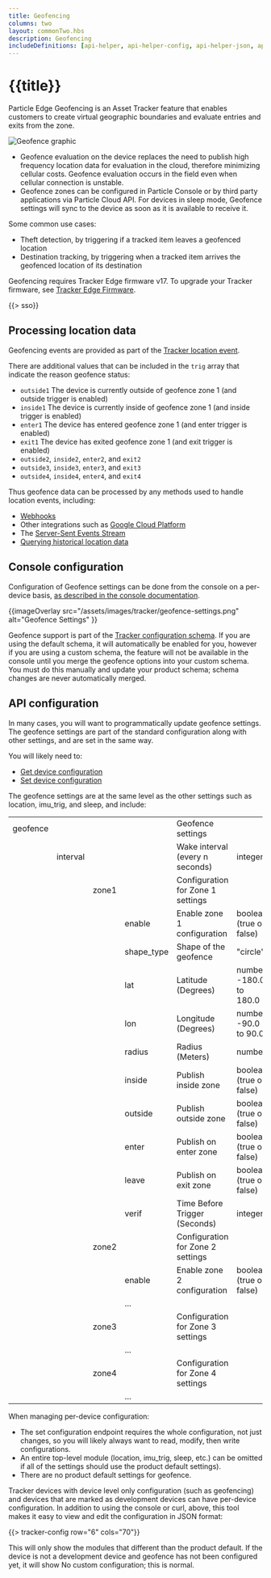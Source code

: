 ```yaml
---
title: Geofencing
columns: two
layout: commonTwo.hbs
description: Geofencing
includeDefinitions: [api-helper, api-helper-config, api-helper-json, api-helper-tracker, codemirror, zip]
---
```


# {{title}}

Particle Edge Geofencing is an Asset Tracker feature that enables customers to create virtual geographic boundaries and evaluate entries and exits from the zone.

![Geofence graphic](/assets/images/tracker/geofence.png)

- Geofence evaluation on the device replaces the need to publish high frequency location data for evaluation in the cloud, therefore minimizing cellular costs. Geofence evaluation occurs in the field even when cellular connection is unstable.
- Geofence zones can be configured in Particle Console or by third party applications via Particle Cloud API. For devices in sleep mode, Geofence settings will sync to the device as soon as it is available to receive it.

Some common use cases:

- Theft detection, by triggering if a tracked item leaves a geofenced location
- Destination tracking, by triggering when a tracked item arrives the geofenced location of its destination

Geofencing requires Tracker Edge firmware v17. To upgrade your Tracker firmware, see [Tracker Edge Firmware](/firmware/tracker-edge/tracker-edge-firmware/).

{{> sso}}

## Processing location data

Geofencing events are provided as part of the [Tracker location event](/reference/cloud-apis/api/#tracker-location-events). 

There are additional values that can be included in the `trig` array that indicate the reason geofence status:

- `outside1` The device is currently outside of geofence zone 1 (and outside trigger is enabled)
- `inside1` The device is currently inside of geofence zone 1 (and inside trigger is enabled)
- `enter1` The device has entered geofence zone 1 (and enter trigger is enabled)
- `exit1` The device has exited geofence zone 1 (and exit trigger is enabled)
- `outside2`, `inside2`, `enter2`, and `exit2`
- `outside3`, `inside3`, `enter3`, and `exit3`
- `outside4`, `inside4`, `enter4`, and `exit4`

Thus geofence data can be processed by any methods used to handle location events, including:

- [Webhooks](/getting-started/integrations/webhooks/)
- Other integrations such as [Google Cloud Platform](/getting-started/integrations/google-cloud-platform/)
- The [Server-Sent Events Stream](/reference/cloud-apis/api/#product-event-stream)
- [Querying historical location data](/reference/cloud-apis/api/#location)


## Console configuration

Configuration of Geofence settings can be done from the console on a per-device basis, [as described in the console documentation](/getting-started/console/console/#geofence-settings).

{{imageOverlay src="/assets/images/tracker/geofence-settings.png" alt="Geofence Settings" }}

Geofence support is part of the [Tracker configuration schema](/reference/tracker/tracker-configuration/). If you are using the default schema, it will automatically be enabled for you, however if you are using a custom schema, the feature will not be available in the console until you merge the geofence options into your custom schema. You must do this manually and update your product schema; schema changes are never automatically merged.

## API configuration

In many cases, you will want to programmatically update geofence settings. The geofence settings are part of the standard configuration along with other settings, and are set in the same way.

You will likely need to:

- [Get device configuration](/reference/cloud-apis/api/#get-device-configuration)
- [Set device configuration](/reference/cloud-apis/api/#set-device-configuration)


The geofence settings are at the same level as the other settings such as location, imu_trig, and sleep, and include:

| | | | | | |
| :--- | :--- | :--- | :--- | :--- | :--- |
| geofence | | | | Geofence settings | |
| | interval | | | Wake interval (every n seconds) | integer |
| | | zone1 | | Configuration for Zone 1 settings | |
| | | | enable | Enable zone 1 configuration | boolean (true or false) |
| | | | shape_type | Shape of the geofence | "circle" |
| | | | lat | Latitude (Degrees) | number -180.0 to 180.0 |
| | | | lon | Longitude (Degrees) | number -90.0 to 90.0 |
| | | | radius | Radius (Meters) | number |
| | | | inside | Publish inside zone | boolean (true or false) |
| | | | outside | Publish outside zone | boolean (true or false) |
| | | | enter | Publish on enter zone | boolean (true or false) |
| | | | leave | Publish on exit zone | boolean (true or false) |
| | | | verif | Time Before Trigger (Seconds) | integer |
| | | zone2 | | Configuration for Zone 2 settings | |
| | | | enable | Enable zone 2 configuration | boolean (true or false) |
| | | | ... | | |
| | | zone3 | | Configuration for Zone 3 settings | |
| | | | ... | | |
| | | zone4 | | Configuration for Zone 4 settings | |
| | | | ... | | |


When managing per-device configuration:

- The set configuration endpoint requires the whole configuration, not just changes, so you will likely always want to read, modify, then write configurations. 
- An entire top-level module (location, imu_trig, sleep, etc.) can be omitted if all of the settings should use the product default settings). 
- There are no product default settings for geofence.

Tracker devices with device level only configuration (such as geofencing) and devices that are marked as development devices can have per-device configuration. In addition to using the console or curl, above, this tool makes it easy to view and edit the configuration in JSON format:


{{> tracker-config row="6" cols="70"}}

This will only show the modules that different than the product default. If the device is not a development device and geofence has not been configured yet, it will show No custom configuration; this is normal.

